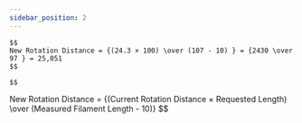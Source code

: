 ```yaml
---
sidebar_position: 2
---
```

    $$ 
    New Rotation Distance = {(24.3 × 100) \over (107 - 10) } = {2430 \over 97 } = 25,051
    $$

    $$ 
  New Rotation Distance = {(Current Rotation Distance × Requested Length) \over (Measured Filament Length - 10)} 
  $$